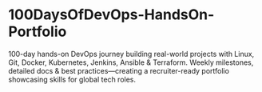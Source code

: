 # 100DaysOfDevOps-HandsOn-Portfolio
100-day hands-on DevOps journey building real-world projects with Linux, Git, Docker, Kubernetes, Jenkins, Ansible &amp; Terraform. Weekly milestones, detailed docs &amp; best practices—creating a recruiter-ready portfolio showcasing skills for global tech roles.
